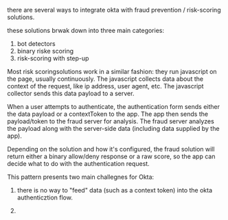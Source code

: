 there are several ways to integrate okta with fraud prevention / risk-scoring solutions.

these solutions brwak down into three main categories:

1. bot detectors
2. binary riske scoring
3. risk-scoring with step-up

Most risk scoringsolutions work in a similar fashion: they run javascript on the page, usually continuously. The javascript collects data about the context of the request, like ip address, user agent, etc. The javascript collector sends this data payload to a server.

When a user attempts to authenticate, the authentication form sends either the data payload or a contextToken to the app. The app then sends the payload/token to the fraud server for analysis. The fraud server analyzes the payload along with the server-side data (including data supplied by the app).

Depending on the solution and how it's configured, the fraud solution will return either a binary allow/deny response or a raw score, so the app can decide what to do with the authentication request.

This pattern presents two main challegnes for Okta: 

1) there is no way to "feed" data (such as a context token) into the okta authenticztion flow.

2)  


